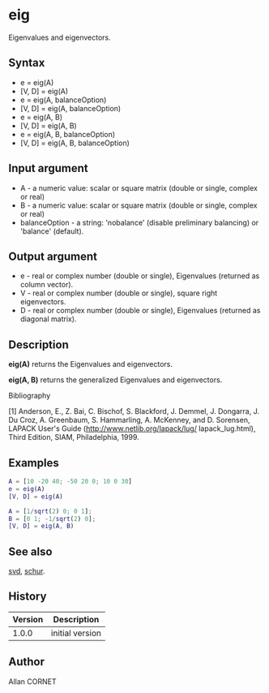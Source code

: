 # eig

Eigenvalues and eigenvectors.

## Syntax

- e = eig(A)
- [V, D] = eig(A)
- e = eig(A, balanceOption)
- [V, D] = eig(A, balanceOption)
- e = eig(A, B)
- [V, D] = eig(A, B)
- e = eig(A, B, balanceOption)
- [V, D] = eig(A, B, balanceOption)

## Input argument

- A - a numeric value: scalar or square matrix (double or single, complex or real)
- B - a numeric value: scalar or square matrix (double or single, complex or real)
- balanceOption - a string: 'nobalance' (disable preliminary balancing) or 'balance' (default).

## Output argument

- e - real or complex number (double or single), Eigenvalues (returned as column vector).
- V - real or complex number (double or single), square right eigenvectors.
- D - real or complex number (double or single), Eigenvalues (returned as diagonal matrix).

## Description

  <p><b>eig(A)</b> returns the Eigenvalues and eigenvectors.</p>
  <p><b>eig(A, B)</b> returns the  generalized Eigenvalues and eigenvectors.</p>

Bibliography

[1] Anderson, E., Z. Bai, C. Bischof, S. Blackford, J. Demmel, J. Dongarra, J. Du Croz, A. Greenbaum, S. Hammarling, A. McKenney, and D. Sorensen, LAPACK User's Guide (http://www.netlib.org/lapack/lug/ lapack_lug.html), Third Edition, SIAM, Philadelphia, 1999.

## Examples

```matlab
A = [10 -20 40; -50 20 0; 10 0 30]
e = eig(A)
[V, D] = eig(A)
```

```matlab
A = [1/sqrt(2) 0; 0 1];
B = [0 1; -1/sqrt(2) 0];
[V, D] = eig(A, B)
```

## See also

[svd](svd.md), [schur](schur.md).

## History

| Version | Description     |
| ------- | --------------- |
| 1.0.0   | initial version |

## Author

Allan CORNET
